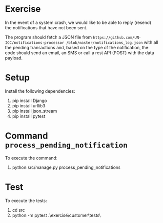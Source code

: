 
# Exercise
In the event of a system crash, we would like to be able to reply (resend) the notifications that have not been sent.

The program should fetch a JSON file from `https://github.com/UN-ICC/notifications-processor
/blob/master/notifications_log.json` with all the pending transactions and, based on the type of the notification, 
the code should send an email, an SMS or call a rest API (POST) with the data payload.

# Setup

Install the following dependencies:
1. pip install Django
2. pip install urllib3
3. pip install json_stream
4. pip install pytest

# Command `process_pending_notification`

To execute the command: 
1. python src/manage.py process_pending_notifications

# Test
To execute the tests: 
1. cd src
2. python -m pytest .\exercise\customer\tests\
